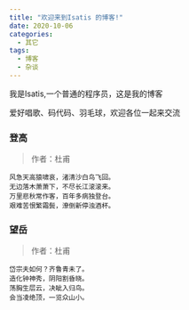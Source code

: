 ```yaml
---
title: "欢迎来到Isatis 的博客!"
date: 2020-10-06
categories:
  - 其它
tags:
  - 博客
  - 杂谈
---
```


我是Isatis,一个普通的程序员，这是我的博客

爱好唱歌、码代码、羽毛球，欢迎各位一起来交流

### 登高
> 作者：杜甫

```
风急天高猿啸哀，渚清沙白鸟飞回。
无边落木萧萧下，不尽长江滚滚来。
万里悲秋常作客，百年多病独登台。
艰难苦恨繁霜鬓，潦倒新停浊酒杯。
```

### 望岳
> 作者：杜甫

```
岱宗夫如何？齐鲁青未了。 　　
造化钟神秀，阴阳割昏晓。 　　
荡胸生层云，决眦入归鸟。 　　
会当凌绝顶，一览众山小。
```
